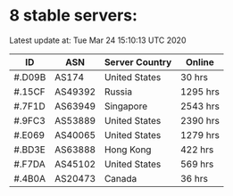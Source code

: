 # 8 stable servers:

Latest update at: Tue Mar 24 15:10:13 UTC 2020

| ID | ASN | Server Country | Online |
| -- | --- | -------------- | ------ |
| #.D09B | AS174 | United States | 30 hrs |
| #.15CF | AS49392 | Russia | 1295 hrs |
| #.7F1D | AS63949 | Singapore | 2543 hrs |
| #.9FC3 | AS53889 | United States | 2390 hrs |
| #.E069 | AS40065 | United States | 1279 hrs |
| #.BD3E | AS63888 | Hong Kong | 422 hrs |
| #.F7DA | AS45102 | United States | 569 hrs |
| #.4B0A | AS20473 | Canada | 36 hrs |

